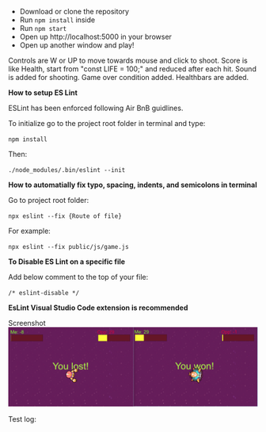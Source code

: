 - Download or clone the repository
- Run `npm install` inside
- Run `npm start`
- Open up http://localhost:5000 in your browser
- Open up another window and play!

Controls are W or UP to move towards mouse and click to shoot.
Score is like Health, start from "const LIFE = 100;" and reduced after each hit.
Sound is added for shooting.
Game over condition added.
Healthbars are added.

**How to setup ES Lint**

ESLint has been enforced following Air BnB guidlines.

To initialize go to the project root folder in terminal and type:

`npm install`

Then:

`./node_modules/.bin/eslint --init`

**How to automatially fix typo, spacing, indents, and semicolons in terminal**

Go to project root folder:

`npx eslint --fix {Route of file}`

For example:

`npx eslint --fix public/js/game.js`

**To Disable ES Lint on a specific file**

Add below comment to the top of your file:

`/* eslint-disable */`

**EsLint Visual Studio Code extension is recommended**

Screenshot
![alt text](misc/screen-snapshot-multi.png 'screenshot')

Test log:
